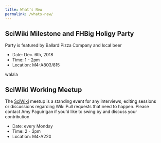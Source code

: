 ```yaml
---
title: What's New
permalink: /whats-new/
---
```


<div class="notice--info">
  <h2>SciWiki Milestone and FHBig Holigy Party</h2>
  <p> Party is featured by Ballard Pizza Company and local beer
  </p>
  <ul>
    <li>Date: Dec. 6th, 2018</li>
    <li>Time: 1 - 2pm</li>
    <li>Location: M4-A803/815</li>
  </ul>
  walala
</div> 


## SciWiki Working Meetup
The [SciWiki](https://github.com/FredHutch/wiki ) meetup is a standing event for any interviews, editing sessions or discussions regarding Wiki Pull requests that need to happen.  Please contact Amy Paguirigan if you'd like to swing by and discuss your contribution.  
- Date: every Monday
- Time: 2 - 3pm
- Location: M4-A220

